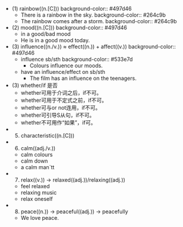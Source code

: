 - (1) rainbow((n.[C]))
  background-color:: #497d46
	- There is a rainbow in the sky.
	  background-color:: #264c9b
	- The rainbow comes after a storm.
	  background-color:: #264c9b
- (2) mood((n.[C]))
  background-color:: #497d46
	- in a good/bad mood
	- He is in a good mood today.
- (3) influence((n./v.)) ≈ effect((n.)) + affect((v.))
  background-color:: #497d46
	- influence sb/sth
	  background-color:: #533e7d
		- Colours influence our moods.
	- have an influence/effect on sb/sth
		- The film has an influence on the teenagers.
- (3) whether/if 是否
	- whether可用于介词之后，if不可。
	- whether可用于不定式之前，if不可。
	- whether可与or not连用，if不可。
	- whether可引导S从句，if不可。
	- whether不可用作“如果”，if可。
-
  5. characteristic((n.[C]))
-
  6. calm((adj./v.))
	- calm colours
	- calm down
	- a calm man`tt
-
  7. relax((v.)) -> relaxed((adj.))/relaxing((adj.))
	- feel relaxed
	- relaxing music
	- relax oneself
-
  8. peace((n.)) -> peaceful((adj.)) -> peacefully
	- We love peace.